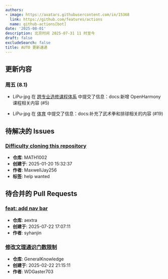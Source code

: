 ```yaml
---
authors:
- image: https://avatars.githubusercontent.com/in/15368
  link: https://github.com/features/actions
  name: github-actions[bot]
date: '2025-08-01'
description: 北京时间 2025-07-31 11 时至今
draft: false
excludeSearch: false
title: AUTO 更新速递
---
```


## 更新内容

### 周五 (8.1)

- LiPu-jpg 在 [跨专业选修课程体系](https://github.com/HITSZ-OpenAuto/CrossSpecialty) 中提交了信息：docs:新增 OpenHarmony 课程相关内容 (#5)

- LiPu-jpg 在 [体育](https://github.com/HITSZ-OpenAuto/PE100X) 中提交了信息：docs:补充了武术拳和排球相关的内容 (#19)

## 待解决的 Issues

### [Difficulty cloning this repository](https://github.com/HITSZ-OpenAuto/MATH1002/issues/13)

- **仓库**: MATH1002
- **创建于**: 2025-01-20 15:32:37
- **作者**: MaxwellJay256
- **标签**: help wanted

## 待合并的 Pull Requests

### [feat: add nav bar](https://github.com/HITSZ-OpenAuto/aextra/pull/1)

- **仓库**: aextra
- **创建于**: 2025-07-22 17:07:11
- **作者**: syhanjin

### [修改文理通识门数限制](https://github.com/HITSZ-OpenAuto/GeneralKnowledge/pull/6)

- **仓库**: GeneralKnowledge
- **创建于**: 2025-02-22 21:15:11
- **作者**: WDGaster703

